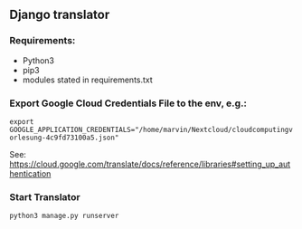 ## Django translator

### Requirements:
- Python3
- pip3
- modules stated in requirements.txt

### Export Google Cloud Credentials File to the env, e.g.:

`export GOOGLE_APPLICATION_CREDENTIALS="/home/marvin/Nextcloud/cloudcomputingvorlesung-4c9fd73100a5.json"`

See: <https://cloud.google.com/translate/docs/reference/libraries#setting_up_authentication>

### Start Translator

`python3 manage.py runserver`